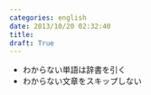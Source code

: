 ```yaml
---
categories: english
date: 2013/10/20 02:32:40
title: 
draft: True
---
```


* わからない単語は辞書を引く
* わからない文章をスキップしない
